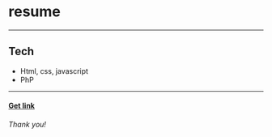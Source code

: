 # resume
---------
## Tech
- Html, css, javascript
- PhP
------------
#### [Get link](https://anvng.github.io/resume/)

###### Thank you!